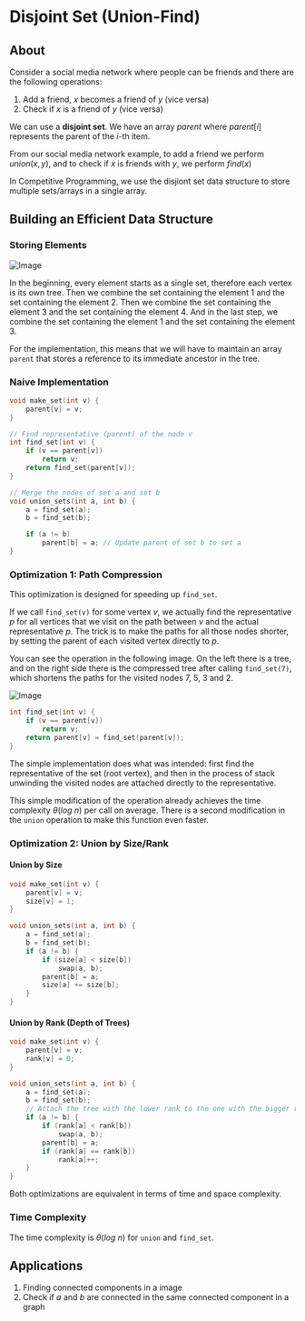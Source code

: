 # Disjoint Set (Union-Find)

## About

Consider a social media network where people can be friends and there are the following operations:

1. Add a friend, $x$ becomes a friend of $y$ (vice versa)
2. Check if $x$ is a friend of $y$ (vice versa)

We can use a **disjoint set**. We have an array $parent$ where $parent[i]$ represents the parent of the $i$-th item.

From our social media network example, to add a friend we perform $union(x, y)$, and to check if $x$ is friends with $y$, we perform $find(x)$

In Competitive Programming, we use the disjiont set data structure to store multiple sets/arrays in a single array.

## Building an Efficient Data Structure

### Storing Elements

![Image](https://raw.githubusercontent.com/e-maxx-eng/e-maxx-eng/master/img/DSU_example.png)

In the beginning, every element starts as a single set, therefore each vertex is its own tree. Then we combine the set containing the element 1 and the set containing the element 2. Then we combine the set containing the element 3 and the set containing the element 4. And in the last step, we combine the set containing the element 1 and the set containing the element 3.

For the implementation, this means that we will have to maintain an array `parent` that stores a reference to its immediate ancestor in the tree.

### Naive Implementation

```cpp
void make_set(int v) {
    parent[v] = v;
}

// Find representative (parent) of the node v
int find_set(int v) {
    if (v == parent[v])
        return v;
    return find_set(parent[v]);
}

// Merge the nodes of set a and set b
void union_sets(int a, int b) {
    a = find_set(a);
    b = find_set(b);

    if (a != b)
        parent[b] = a; // Update parent of set b to set a
}
```

### Optimization 1: Path Compression

This optimization is designed for speeding up `find_set`.

If we call `find_set(v)` for some vertex $v$, we actually find the representative $p$ for all vertices that we visit on the path between $v$ and the actual representative $p$. The trick is to make the paths for all those nodes shorter, by setting the parent of each visited vertex directly to $p$.

You can see the operation in the following image. On the left there is a tree, and on the right side there is the compressed tree after calling `find_set(7)`, which shortens the paths for the visited nodes $7$, $5$, $3$ and $2$.

![Image](https://raw.githubusercontent.com/e-maxx-eng/e-maxx-eng/master/img/DSU_path_compression.png)

```cpp
int find_set(int v) {
    if (v == parent[v])
        return v;
    return parent[v] = find_set(parent[v]);
}

```

The simple implementation does what was intended: first find the representative of the set (root vertex), and then in the process of stack unwinding the visited nodes are attached directly to the representative.

This simple modification of the operation already achieves the time complexity $\theta(log \ n)$ per call on average. There is a second modification in the `union` operation to make this function even faster.

### Optimization 2: Union by Size/Rank

#### Union by Size

```cpp
void make_set(int v) {
    parent[v] = v;
    size[v] = 1;
}

void union_sets(int a, int b) {
    a = find_set(a);
    b = find_set(b);
    if (a != b) {
        if (size[a] < size[b])
            swap(a, b);
        parent[b] = a;
        size[a] += size[b];
    }
}
```

#### Union by Rank (Depth of Trees)

```cpp
void make_set(int v) {
    parent[v] = v;
    rank[v] = 0;
}

void union_sets(int a, int b) {
    a = find_set(a);
    b = find_set(b);
    // Attach the tree with the lower rank to the one with the bigger rank.
    if (a != b) {
        if (rank[a] < rank[b])
            swap(a, b);
        parent[b] = a;
        if (rank[a] == rank[b])
            rank[a]++;
    }
}
```

Both optimizations are equivalent in terms of time and space complexity.

### Time Complexity

The time complexity is $\theta(log \ n)$ for `union` and `find_set`.

## Applications

1. Finding connected components in a image
2. Check if $a$ and $b$ are connected in the same connected component in a graph
